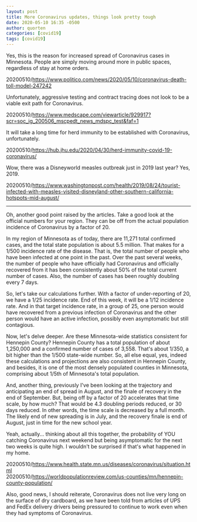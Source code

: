 ```yaml
---
layout: post
title: More Coronavirus updates, things look pretty tough
date: 2020-05-10 16:35 -0500
author: quorten
categories: [covid19]
tags: [covid19]
---
```


Yes, this is the reason for increased spread of Coronavirus cases in
Minnesota.  People are simply moving around more in public spaces,
regardless of stay at home orders.

20200510/https://www.politico.com/news/2020/05/10/coronavirus-death-toll-model-247242

Unfortunately, aggressive testing and contract tracing does not look
to be a viable exit path for Coronavirus.

20200510/https://www.medscape.com/viewarticle/929917?scr=soc_ig_200506_mscpedt_news_mdspc_test&faf=1

It will take a long time for herd immunity to be established with
Coronavirus, unfortunately.

20200510/https://hub.jhu.edu/2020/04/30/herd-immunity-covid-19-coronavirus/

Wow, there was a Disneyworld measles outbreak just in 2019 last year?
Yes, 2019.

20200510/https://www.washingtonpost.com/health/2019/08/24/tourist-infected-with-measles-visited-disneyland-other-southern-california-hotspots-mid-august/

<!-- more -->

----------

Oh, another good point raised by the articles.  Take a good look at
the official numbers for your region.  They can be off from the actual
population incidence of Coronavirus by a factor of 20.

In my region of Minnesota as of today, there are 11,271 total
confirmed cases, and the total state population is about 5.5 million.
That makes for a 1/500 incidence rate of the disease.  That is, the
total number of people who have been infected at one point in the
past.  Over the past several weeks, the number of people who have
officially had Coronavirus and officially recovered from it has been
consistently about 50% of the total current number of cases.  Also,
the number of cases has been roughly doubling every 7 days.

So, let's take our calculations further.  With a factor of
under-reporting of 20, we have a 1/25 incidence rate.  End of this
week, it will be a 1/12 incidence rate.  And in that target incidence
rate, in a group of 25, one person would have recovered from a
previous infection of Coronavirus and the other person would have an
active infection, possibly even asymptomatic but still contagious.

Now, let's delve deeper.  Are these Minnesota-wide statistics
consistent for Hennepin County?  Hennepin County has a total
population of about 1,250,000 and a confirmed number of cases of
3,558.  That's about 1/350, a bit higher than the 1/500 state-wide
number.  So, all else equal, yes, indeed these calculations and
projections are also consistent in Hennepin County, and besides, it is
one of the most densely populated counties in Minnesota, comprising
about 1/5th of Minnesota's total population.

And, another thing, previously I've been looking at the trajectory and
anticipating an end of spread in August, and the finale of recovery in
the end of September.  But, being off by a factor of 20 accelerates
that time scale, by how much?  That would be 4.3 doubling periods
reduced, or 30 days reduced.  In other words, the time scale is
decreased by a full month.  The likely end of new spreading is in
July, and the recovery finale is end of August, just in time for the
new school year.

Yeah, actually... thinking about all this together, the probability of
YOU catching Coronavirus next weekend but being asymptomatic for the
next two weeks is quite high.  I wouldn't be surprised if that's what
happened in my home.

20200510/https://www.health.state.mn.us/diseases/coronavirus/situation.html  
20200510/https://worldpopulationreview.com/us-counties/mn/hennepin-county-population/

Also, good news, I should reiterate, Coronavirus does not live very
long on the surface of dry cardboard, as we have been told from
articles of UPS and FedEx delivery drivers being pressured to continue
to work even when they had symptoms of Coronavirus.
